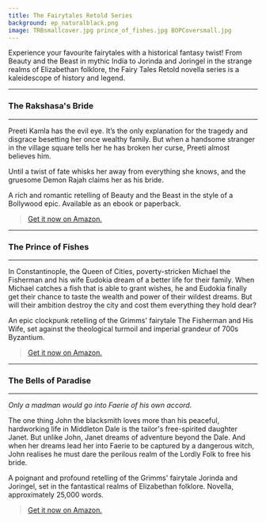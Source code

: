 ```yaml
---
title: The Fairytales Retold Series
background: ep_naturalblack.png
image: TRBsmallcover.jpg prince_of_fishes.jpg BOPCoversmall.jpg
---
```


Experience your favourite fairytales with a historical fantasy twist! From Beauty and the Beast in mythic India to Jorinda and Joringel in the strange realms of Elizabethan folklore, the Fairy Tales Retold novella series is a kaleidescope of history and legend. 

---
### The Rakshasa's Bride
---
Preeti Kamla has the evil eye. It’s the only explanation for the tragedy and disgrace besetting her once wealthy family. But when a handsome stranger in the village square tells her he has broken her curse, Preeti almost believes him.

Until a twist of fate whisks her away from everything she knows, and the gruesome Demon Rajah claims her as his bride. 

A rich and romantic retelling of Beauty and the Beast in the style of a Bollywood epic. Available as an ebook or paperback.

> [<i class="fa fa-amazon" aria-hidden="true"></i> Get it now on Amazon.](https://www.amazon.com/Rakshasas-Bride-Fairy-Tales-Retold-ebook/dp/B00RDPQEJG/)

---
### The Prince of Fishes
---
In Constantinople, the Queen of Cities, poverty-stricken Michael the Fisherman and his wife Eudokia dream of a better life for their family. When Michael catches a fish that is able to grant wishes, he and Eudokia finally get their chance to taste the wealth and power of their wildest dreams. But will their ambition destroy the city and cost them everything they hold dear?

An epic clockpunk retelling of the Grimms' fairytale The Fisherman and His Wife, set against the theological turmoil and imperial grandeur of 700s Byzantium. 

> [<i class="fa fa-amazon" aria-hidden="true"></i> Get it now on Amazon.](http://www.amazon.com/Prince-Fishes-Fairy-Tales-Retold-ebook/dp/B0131LAEU0/)

---
### The Bells of Paradise
---
_Only a madman would go into Faerie of his own accord._

The one thing John the blacksmith loves more than his peaceful, hardworking life in Middleton Dale is the tailor's free-spirited daughter Janet. But unlike John, Janet dreams of adventure beyond the Dale. And when her dreams lead her into Faerie to be captured by a dangerous witch, John realises he must dare the perilous realm of the Lordly Folk to free his bride.

A poignant and profound retelling of the Grimms' fairytale Jorinda and Joringel, set in the fantastical realms of Elizabethan folklore. Novella, approximately 25,000 words.

> [<i class="fa fa-amazon" aria-hidden="true"></i> Get it now on Amazon.](https://www.amazon.com/Bells-Paradise-Fairy-Tales-Retold-ebook/dp/B01B0VYTLS/)
